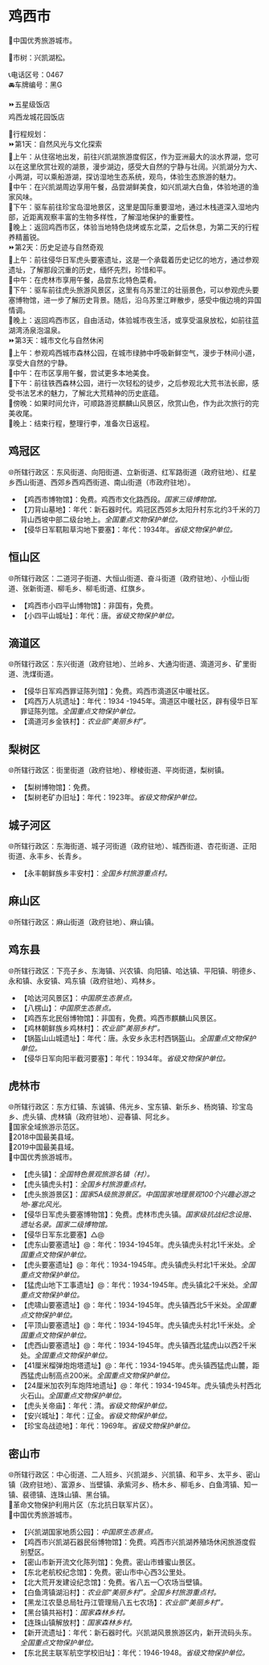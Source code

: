 # 鸡西市  
🏅中国优秀旅游城市。  
  
🌳市树：兴凯湖松。  
  
📞电话区号：0467  
🚘车牌编号：黑G  
  
⏩五星级饭店  
鸡西龙城花园饭店  
  
🧭行程规划：  
⏩第1天：自然风光与文化探索  
🔸上午：从住宿地出发，前往兴凯湖旅游度假区，作为亚洲最大的淡水界湖，您可以在这里欣赏壮观的湖景，漫步湖边，感受大自然的宁静与壮阔。兴凯湖分为大、小两湖，可以乘船游湖，探访湿地生态系统，观鸟，体验生态旅游的魅力。  
🔸中午：在兴凯湖周边享用午餐，品尝湖鲜美食，如兴凯湖大白鱼，体验地道的渔家风味。  
🔸下午：驱车前往珍宝岛湿地景区，这里是国际重要湿地，通过木栈道深入湿地内部，近距离观察丰富的生物多样性，了解湿地保护的重要性。  
🔸晚上：返回鸡西市区，体验当地特色烧烤或东北菜，之后休息，为第二天的行程养精蓄锐。  
⏩第2天：历史足迹与自然奇观  
🔸上午：前往侵华日军虎头要塞遗址，这是一个承载着历史记忆的地方，通过参观遗址，了解那段沉重的历史，缅怀先烈，珍惜和平。  
🔸中午：在虎林市享用午餐，品尝东北特色菜肴。  
🔸下午：驱车前往虎头旅游风景区，这里有乌苏里江的壮丽景色，可以参观虎头要塞博物馆，进一步了解历史背景。随后，沿乌苏里江畔散步，感受中俄边境的异国情调。  
🔸晚上：返回鸡西市区，自由活动，体验城市夜生活，或享受温泉放松，如前往蓝湖湾汤泉泡温泉。  
⏩第3天：城市文化与自然休闲  
🔸上午：参观鸡西城市森林公园，在城市绿肺中呼吸新鲜空气，漫步于林间小道，享受大自然的宁静。  
🔸中午：在市区享用午餐，尝试更多本地美食。  
🔸下午：前往铁西森林公园，进行一次轻松的徒步，之后参观北大荒书法长廊，感受书法艺术的魅力，了解北大荒精神的历史底蕴。  
🔸傍晚：如果时间允许，可顺路游览麒麟山风景区，欣赏山色，作为此次旅行的完美收尾。  
🔸晚上：结束行程，整理行李，准备次日返程。  

## 鸡冠区  
🌐所辖行政区：东风街道、向阳街道、立新街道、红军路街道（政府驻地）、红星乡西山街道、西郊乡西鸡西街道、南山街道（市政府驻地）。  
  
* 【鸡西市博物馆】：免费。鸡西市文化路西段。*国家三级博物馆。*  
* 【刀背山墓地】：年代：新石器时代。鸡冠区西郊乡太阳升村东北约3千米的刀背山西坡中部二级台地上。*全国重点文物保护单位。*  
* 【侵华日军靰鞡草沟地下要塞】：年代：1934年。*省级文物保护单位。*  

## 恒山区  
🌐所辖行政区：二道河子街道、大恒山街道、奋斗街道（政府驻地）、小恒山街道、张新街道、柳毛乡、柳毛街道、红旗乡。  
  
* 【鸡西市小四平山博物馆】：非国有，免费。  
* 【小四平山城址】：年代：唐。*省级文物保护单位。*  

## 滴道区  
🌐所辖行政区：东兴街道（政府驻地）、兰岭乡、大通沟街道、滴道河乡、矿里街道、洗煤街道。  
  
* 【侵华日军鸡西罪证陈列馆】：免费。鸡西市滴道区中暖社区。  
* 【鸡西万人坑遗址】：年代：1934 -1945年。滴道区中暖社区，辟有侵华日军罪证陈列馆。*全国重点文物保护单位。*  
* 【滴道河乡金铁村】：*农业部“美丽乡村”。*  

## 梨树区  
🌐所辖行政区：街里街道（政府驻地）、穆棱街道、平岗街道，梨树镇。  
  
* 【梨树博物馆】：免费。  
* 【梨树老矿办旧址】：年代：1923年。*省级文物保护单位。* 

## 城子河区  
🌐所辖行政区：东海街道、城子河街道（政府驻地）、城西街道、杏花街道、正阳街道、永丰乡、长青乡。  
  
* 【永丰朝鲜族乡丰安村】：*全国乡村旅游重点村。*  

## 麻山区  
🌐所辖行政区：麻山街道（政府驻地）、麻山镇。  

## 鸡东县  
🌐所辖行政区：下亮子乡、东海镇、兴农镇、向阳镇、哈达镇、平阳镇、明德乡、永和镇、永安镇、鸡东镇（政府驻地）、鸡林乡。  
  
* 【哈达河风景区】：*中国原生态景点。*  
* 【八楞山】：*中国原生态景点。*  
* 【鸡西东北民俗博物馆】：非国有，免费。鸡西市麒麟山风景区。  
* 【鸡林朝鲜族乡鸡林村】：*农业部“美丽乡村”。*  
* 【锅盔山山城遗址】：年代：唐。永安乡永志村西锅盔山。*全国重点文物保护单位。*  
* 【侵华日军向阳半截河要塞】：年代：1934年。*省级文物保护单位。* 

## 虎林市  
🌐所辖行政区：东方红镇、东诚镇、伟光乡、宝东镇、新乐乡、杨岗镇、珍宝岛乡、虎头镇、虎林镇（政府驻地）、迎春镇、阿北乡。  
🚩国家全域旅游示范区。  
🏅2018中国最美县域。  
🏅2019中国最美县域。  
🏅中国优秀旅游城市。  
  
* 【虎头镇】：*全国特色景观旅游名镇（村）。*  
* 【虎头镇虎头村】：*全国乡村旅游重点村。*  
* 【虎头旅游景区】：*国家5A级旅游景区。中国国家地理景观100个兴趣必游之地-塞北风光。*  
* 【侵华日军虎头要塞博物馆】：免费。虎林市虎头镇。*国家级抗战纪念设施、遗址名录。国家二级博物馆。*  
* 【侵华日军东北要塞】△@  
* 【虎东山要塞遗址】@：年代：1934-1945年。虎头镇虎头村北1千米处。*全国重点文物保护单位。*  
* 【虎头要塞遗址】@：年代：1934-1945年。虎头镇虎头村北1千米处。*全国重点文物保护单位。*  
* 【猛虎山地下工事遗址】@：年代：1934-1945年。虎头镇北2千米处。*全国重点文物保护单位。*  
* 【虎啸山要塞遗址】@：年代：1934-1945年。虎头镇西北5千米处。*全国重点文物保护单位。*  
* 【平顶山要塞遗址】@：年代：1934-1945年。虎头镇虎头村北1千米处。*全国重点文物保护单位。*  
* 【虎西山要塞遗址】@：年代：1934-1945年。虎头镇西北猛虎山以西2千米处。*全国重点文物保护单位。*  
* 【41厘米榴弹炮炮塔遗址】@：年代：1934-1945年。虎头镇西猛虎山麓，距西猛虎山制高点200米。*全国重点文物保护单位。*  
* 【24厘米加农列车炮阵地遗址】@：年代：1934-1945年。虎头镇虎头村西北火石山。*全国重点文物保护单位。*  
* 【虎头关帝庙】：年代：清。*省级文物保护单位。*  
* 【安兴城址】：年代：辽金。*省级文物保护单位。*  
* 【珍宝岛战迹地】：年代：1969年。*省级文物保护单位。*  
  
## 密山市  
🌐所辖行政区：中心街道、二人班乡、兴凯湖乡、兴凯镇、和平乡、太平乡、密山镇（政府驻地）、富源乡、当壁镇、承紫河乡、杨木乡、柳毛乡、白鱼湾镇、知一镇、裴德镇、连珠山镇、黑台镇。  
🚩革命文物保护利用片区（东北抗日联军片区）。  
🏅中国优秀旅游城市。  
  
* 【兴凯湖国家地质公园】：*中国原生态景点。*  
* 【鸡西市兴凯湖石器民俗博物馆】：免费。鸡西市兴凯湖养殖场休闲旅游度假别墅区。  
* 【密山市新开流文化陈列馆】：免费。密山市蜂蜜山景区。  
* 【东北老航校纪念馆】：免费。密山市中心西3公里处。  
* 【北大荒开发建设纪念馆】：免费。省八五一〇农场当壁镇。  
* 【白鱼湾镇湖沿村】：*农业部“美丽乡村”。全国乡村旅游重点村。*  
* 【黑龙江农垦总局牡丹江管理局八五七农场】：*农业部“美丽乡村”。*  
* 【黑台镇共裕村】：*国家森林乡村。*  
* 【连珠山镇解放村】：*国家森林乡村。*  
* 【新开流遗址】：年代：新石器时代。兴凯湖风景旅游区内，新开流码头东。*全国重点文物保护单位。*  
* 【东北民主联军航空学校旧址】：年代：1946-1948。*省级文物保护单位。*  
